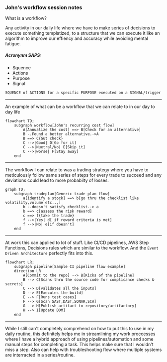 ### John's workflow session notes

What is a workflow?

Any activity in our daily life where we have to make series of decisions to execute something templatized, to a structure that we can execute it like an algorithm to improve our effiency and accuracy while avoiding mental fatigue.

##### Acronynm SAPS:
* Squence
* Actions
* Purpose
* Signal

`SQUENCE of ACTIONS for a specific PURPOSE executed on a SIGNAL/trigger`

------
An example of what can be a workflow that we can relate to in our day to day life

```mermaid
flowchart TD;
    subgraph workflow[John's recurring cost flow]
        A[Annualize the cost] ==> B[Check for an alternative]
        B -.Found a better alternative.->A
        B ==> C{Gut check}
        C -->|Good| D[Go for it]
        C -->|Nuetral/No| E[Skip it]
        C -->|worse| F[Stay away]
    end
```

------
The workflow I can relate to was a trading strategy where you have to meticulously follow same series of steps for every trade to succeed and any deviations could lead to more probabilty of losses. 

```mermaid
graph TD;
    subgraph tradeplan[Generic trade plan flow]
        a[identify a stock] ==> b[go thru the checklist like volatility,volume etc..,]
        b -.doesn't satisfy checklist.-> a
        b ==> c[assess the risk reward]
        c ==> f{take the trade}
        f -->|Yes| d[ if reward criteria is met]
        f -->|No| e[if doesn't]
    end
```

-----
At work this can applied to lot of stuff. Like CI/CD pipelines, AWS Step Functions, Decisions rules which are similar to the workflow. And the `Event Driven Architecture` perfectly fits into this. 

```mermaid
flowchart LR;
    subgraph pipeline[Sample CI pipeline flow example]
    direction LR
        A[Commit to the repo] --> B[Kicks of the pipeline]
        B --> C[Scans thru the source code for complicance checks & secrets]
        C --> D[validates all the inputs]
        D --> E[Executes the build]
        E --> F[Runs test cases]
        F --> G[Scan SAST,DAST,SONAR,SCA]
        G --> H[Publish artifact to repository/artifactory]
        H --> I[Update BOM]
    end
```

------

While I still can't completely comprehend on how to put this to use in my daily routine, this definitely helps me in streamlining my work proccesses where I have a hybrid approach of using pipelines/automation and some manual steps for completing a task. This helps make sure that I wouldn't miss a step. Also can help with troubleshooting flow where multiple systems are interracted in a series/routine. 

